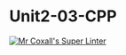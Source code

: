 # Unit2-03-CPP
[![Mr Coxall's Super Linter](https://github.com/ICS3UC-Programming-AngelI/Unit2-03-CPP/workflows/Mr%20Coxall's%20Super%20Linter/badge.svg)](https://github.com/ICS3UC-Programming-AngelI/Unit2-03-CPP/actions/)
